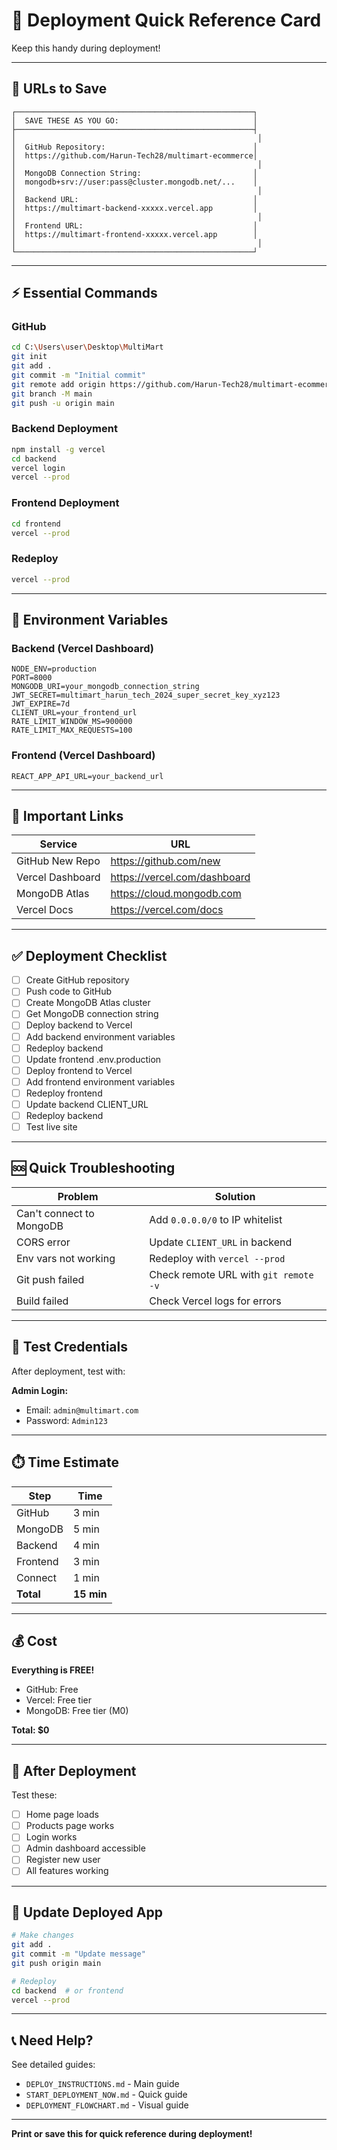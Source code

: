 # 🎯 Deployment Quick Reference Card

Keep this handy during deployment!

---

## 📝 URLs to Save

```
┌─────────────────────────────────────────────────────┐
│  SAVE THESE AS YOU GO:                              │
├─────────────────────────────────────────────────────┤
│                                                      │
│  GitHub Repository:                                 │
│  https://github.com/Harun-Tech28/multimart-ecommerce│
│                                                      │
│  MongoDB Connection String:                         │
│  mongodb+srv://user:pass@cluster.mongodb.net/...    │
│                                                      │
│  Backend URL:                                       │
│  https://multimart-backend-xxxxx.vercel.app         │
│                                                      │
│  Frontend URL:                                      │
│  https://multimart-frontend-xxxxx.vercel.app        │
│                                                      │
└─────────────────────────────────────────────────────┘
```

---

## ⚡ Essential Commands

### GitHub
```bash
cd C:\Users\user\Desktop\MultiMart
git init
git add .
git commit -m "Initial commit"
git remote add origin https://github.com/Harun-Tech28/multimart-ecommerce.git
git branch -M main
git push -u origin main
```

### Backend Deployment
```bash
npm install -g vercel
cd backend
vercel login
vercel --prod
```

### Frontend Deployment
```bash
cd frontend
vercel --prod
```

### Redeploy
```bash
vercel --prod
```

---

## 🔑 Environment Variables

### Backend (Vercel Dashboard)
```
NODE_ENV=production
PORT=8000
MONGODB_URI=your_mongodb_connection_string
JWT_SECRET=multimart_harun_tech_2024_super_secret_key_xyz123
JWT_EXPIRE=7d
CLIENT_URL=your_frontend_url
RATE_LIMIT_WINDOW_MS=900000
RATE_LIMIT_MAX_REQUESTS=100
```

### Frontend (Vercel Dashboard)
```
REACT_APP_API_URL=your_backend_url
```

---

## 🔗 Important Links

| Service | URL |
|---------|-----|
| GitHub New Repo | https://github.com/new |
| Vercel Dashboard | https://vercel.com/dashboard |
| MongoDB Atlas | https://cloud.mongodb.com |
| Vercel Docs | https://vercel.com/docs |

---

## ✅ Deployment Checklist

- [ ] Create GitHub repository
- [ ] Push code to GitHub
- [ ] Create MongoDB Atlas cluster
- [ ] Get MongoDB connection string
- [ ] Deploy backend to Vercel
- [ ] Add backend environment variables
- [ ] Redeploy backend
- [ ] Update frontend .env.production
- [ ] Deploy frontend to Vercel
- [ ] Add frontend environment variables
- [ ] Redeploy frontend
- [ ] Update backend CLIENT_URL
- [ ] Redeploy backend
- [ ] Test live site

---

## 🆘 Quick Troubleshooting

| Problem | Solution |
|---------|----------|
| Can't connect to MongoDB | Add `0.0.0.0/0` to IP whitelist |
| CORS error | Update `CLIENT_URL` in backend |
| Env vars not working | Redeploy with `vercel --prod` |
| Git push failed | Check remote URL with `git remote -v` |
| Build failed | Check Vercel logs for errors |

---

## 🧪 Test Credentials

After deployment, test with:

**Admin Login:**
- Email: `admin@multimart.com`
- Password: `Admin123`

---

## ⏱️ Time Estimate

| Step | Time |
|------|------|
| GitHub | 3 min |
| MongoDB | 5 min |
| Backend | 4 min |
| Frontend | 3 min |
| Connect | 1 min |
| **Total** | **15 min** |

---

## 💰 Cost

**Everything is FREE!**
- GitHub: Free
- Vercel: Free tier
- MongoDB: Free tier (M0)

**Total: $0**

---

## 📱 After Deployment

Test these:
- [ ] Home page loads
- [ ] Products page works
- [ ] Login works
- [ ] Admin dashboard accessible
- [ ] Register new user
- [ ] All features working

---

## 🔄 Update Deployed App

```bash
# Make changes
git add .
git commit -m "Update message"
git push origin main

# Redeploy
cd backend  # or frontend
vercel --prod
```

---

## 📞 Need Help?

See detailed guides:
- `DEPLOY_INSTRUCTIONS.md` - Main guide
- `START_DEPLOYMENT_NOW.md` - Quick guide
- `DEPLOYMENT_FLOWCHART.md` - Visual guide

---

**Print or save this for quick reference during deployment!**
